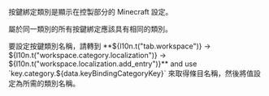 按鍵綁定類別是顯示在控製部分的 Minecraft 設定。

屬於同一類別的所有按鍵綁定應該具有相同的類別。

要設定按鍵類別名稱，請轉到 **${l10n.t("tab.workspace")} -> ${l10n.t("workspace.category.localization")} -> ${l10n.t("workspace.localization.add_entry")}** and use `key.category.${data.keyBindingCategoryKey}` 來取得條目名稱，然後將值設定為所需的類別名稱。